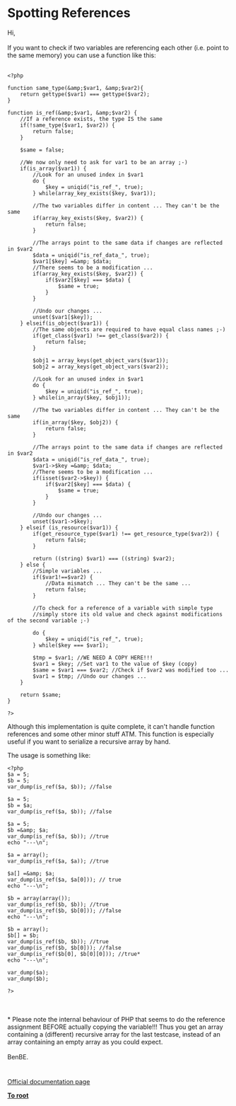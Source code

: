 # Spotting References



Hi,<br><br>If you want to check if two variables are referencing each other (i.e. point to the same memory) you can use a function like this:<br><br>

```
<?php

function same_type(&amp;$var1, &amp;$var2){
    return gettype($var1) === gettype($var2);
}

function is_ref(&amp;$var1, &amp;$var2) {
    //If a reference exists, the type IS the same
    if(!same_type($var1, $var2)) {
        return false;
    }

    $same = false;

    //We now only need to ask for var1 to be an array ;-)
    if(is_array($var1)) {
        //Look for an unused index in $var1
        do {
            $key = uniqid("is_ref_", true);
        } while(array_key_exists($key, $var1));

        //The two variables differ in content ... They can't be the same
        if(array_key_exists($key, $var2)) {
            return false;
        }

        //The arrays point to the same data if changes are reflected in $var2
        $data = uniqid("is_ref_data_", true);
        $var1[$key] =&amp; $data;
        //There seems to be a modification ...
        if(array_key_exists($key, $var2)) {
            if($var2[$key] === $data) {
                $same = true;
            }
        }

        //Undo our changes ...
        unset($var1[$key]);
    } elseif(is_object($var1)) {
        //The same objects are required to have equal class names ;-)
        if(get_class($var1) !== get_class($var2)) {
            return false;
        }

        $obj1 = array_keys(get_object_vars($var1));
        $obj2 = array_keys(get_object_vars($var2));

        //Look for an unused index in $var1
        do {
            $key = uniqid("is_ref_", true);
        } while(in_array($key, $obj1));

        //The two variables differ in content ... They can't be the same
        if(in_array($key, $obj2)) {
            return false;
        }

        //The arrays point to the same data if changes are reflected in $var2
        $data = uniqid("is_ref_data_", true);
        $var1->$key =&amp; $data;
        //There seems to be a modification ...
        if(isset($var2->$key)) {
            if($var2[$key] === $data) {
                $same = true;
            }
        }

        //Undo our changes ...
        unset($var1->$key);
    } elseif (is_resource($var1)) {
        if(get_resource_type($var1) !== get_resource_type($var2)) {
            return false;
        }

        return ((string) $var1) === ((string) $var2);
    } else {
        //Simple variables ...
        if($var1!==$var2) {
            //Data mismatch ... They can't be the same ...
            return false;
        }

        //To check for a reference of a variable with simple type
        //simply store its old value and check against modifications of the second variable ;-)

        do {
            $key = uniqid("is_ref_", true);
        } while($key === $var1);

        $tmp = $var1; //WE NEED A COPY HERE!!!
        $var1 = $key; //Set var1 to the value of $key (copy)
        $same = $var1 === $var2; //Check if $var2 was modified too ...
        $var1 = $tmp; //Undo our changes ...
    }

    return $same;
}

?>
```


Although this implementation is quite complete, it can't handle function references and some other minor stuff ATM.
This function is especially useful if you want to serialize a recursive array by hand.

The usage is something like:


```
<?php
$a = 5;
$b = 5;
var_dump(is_ref($a, $b)); //false

$a = 5;
$b = $a;
var_dump(is_ref($a, $b)); //false

$a = 5;
$b =&amp; $a;
var_dump(is_ref($a, $b)); //true
echo "---\n";

$a = array();
var_dump(is_ref($a, $a)); //true

$a[] =&amp; $a;
var_dump(is_ref($a, $a[0])); // true
echo "---\n";

$b = array(array());
var_dump(is_ref($b, $b)); //true
var_dump(is_ref($b, $b[0])); //false
echo "---\n";

$b = array();
$b[] = $b;
var_dump(is_ref($b, $b)); //true
var_dump(is_ref($b, $b[0])); //false
var_dump(is_ref($b[0], $b[0][0])); //true*
echo "---\n";

var_dump($a);
var_dump($b);

?>
```
<br><br>* Please note the internal behaviour of PHP that seems to do the reference assignment BEFORE actually copying the variable!!! Thus you get an array containing a (different) recursive array for the last testcase, instead of an array containing an empty array as you could expect.<br><br>BenBE.  

#

[Official documentation page](https://www.php.net/manual/en/language.references.spot.php)

**[To root](/README.md)**
